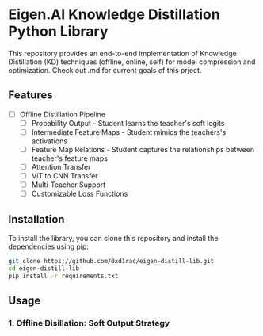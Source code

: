 # Eigen.AI Knowledge Distillation Python Library
This repository provides an end-to-end implementation of Knowledge Distillation (KD) techniques (offline, online, self) for model compression and optimization. Check out .md for current goals of this prject.

## Features 
- [ ] Offline Distillation Pipeline
  - [ ] Probability Output - Student learns the teacher's soft logits 
  - [ ] Intermediate Feature Maps - Student mimics the teachers's activations
  - [ ] Feature Map Relations - Student captures the relationships between teacher's feature maps
  - [ ] Attention Transfer
  - [ ] ViT to CNN Transfer 
  - [ ] Multi-Teacher Support
  - [ ] Customizable Loss Functions

## Installation
To install the library, you can clone this repository and install the dependencies using pip:
```bash
git clone https://github.com/0xd1rac/eigen-distill-lib.git
cd eigen-distill-lib
pip install -r requirements.txt
```

## Usage 
### 1. Offline Disillation: Soft Output Strategy 
```python

```
